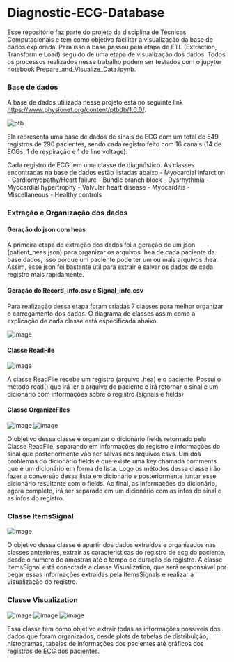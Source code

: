# Diagnostic-ECG-Database

  Esse repositório faz parte do projeto da disciplina de Técnicas Computacionais e tem como objetivo facilitar a visualização da base de dados explorada. Para isso a base passou pela etapa de ETL (Extraction, Transform e Load) seguido de uma etapa de visualização dos dados. 
  Todos os processos realizados nesse trabalho podem ser testados com o jupyter notebook Prepare_and_Visualize_Data.ipynb.

### Base de dados
  A base de dados utilizada nesse projeto está no seguinte link https://www.physionet.org/content/ptbdb/1.0.0/.
  
  ![ptb](https://user-images.githubusercontent.com/65842535/198130224-df2e3779-4ce5-4749-b153-c3203248aab4.png)

  Ela representa uma base de dados de sinais de ECG com um total de 549 registros de 290 pacientes, sendo cada registro feito com 16 canais (14 de ECGs, 1 de respiração e 1 de line voltage).
  
  Cada registro de ECG tem uma classe de diagnóstico. As classes encontradas na base de dados estão listadas abaixo
    - Myocardial infarction 
    - Cardiomyopathy/Heart failure
    - Bundle branch block
    - Dysrhythmia
    - Myocardial hypertrophy
    - Valvular heart disease
    - Myocarditis
    - Miscellaneous
    - Healthy controls
   
 ### Extração e Organização dos dados
   
 #### Geração do json com heas
   A primeira etapa de extração dos dados foi a geração de um json (patient_heas.json) para organizar os arquivos .hea de cada paciente da base dados, isso porque um paciente pode ter um ou mais arquivos .hea. Assim, esse json foi bastante útil para extrair e salvar os dados de cada registro mais rapidamente.
   
 #### Geração do Record_info.csv e Signal_info.csv
   Para realização dessa etapa foram criadas 7 classes para melhor organizar o carregamento dos dados. O diagrama de classes assim como a explicação de cada classe está especificada abaixo.
   
   ![image](https://user-images.githubusercontent.com/65842535/198134205-efea0e94-4d71-4dbc-976a-cab5a4f79174.png)
   
   #### Classe ReadFile
   
   ![image](https://user-images.githubusercontent.com/65842535/198134410-d3284fcb-096e-4695-8310-a8d26d369983.png)

   A classe ReadFile recebe um registro (arquivo .hea) e o paciente.
   Possui o método read() que irá ler o arquivo do paciente e irá retornar o sinal e um dicionário com informações sobre o registro (signals e fields)
   
   #### Classe OrganizeFiles
   
   ![image](https://user-images.githubusercontent.com/65842535/198136057-48aa9589-6700-42cb-876d-efae34f4ac6a.png)
   ![image](https://user-images.githubusercontent.com/65842535/198136195-c3bfefa4-d770-4d8c-a43d-2e27212f49eb.png)
   
   O objetivo dessa classe é organizar o dicionário fields retornado pela Classe ReadFile, separando em informações do registro e informações do sinal que posteriormente vão ser salvas nos arquivos csvs. Um dos problemas do dicionário fields é que existe uma key chamada comments que é um dicionário em forma de lista. Logo os métodos dessa classe irão fazer a conversão dessa lista em dicionário e posteriormente juntar esse dicionário resultante com o fields. Ao final, as informações do dicionário, agora completo, irá ser separado em um dicionário com as infos do sinal e as infos do registro.
   
   ### Classe ItemsSignal
   ![image](https://user-images.githubusercontent.com/108739663/198157404-04bab520-144d-48f4-9b65-1ba34a85589d.png)

   O objetivo dessa classe é apartir dos dados extraídos e organizados nas classes anteriores, extrair as caracteristicas do registro de ecg do paciente, desde o numero de amostras até o tempo de duração do registro. A classe ItemsSignal está conectada a classe Visualization, que será responsável por pegar essas informações extraídas pela ItemsSignals e realizar a visualização do registro.
   
   ### Classe Visualization 
   ![image](https://user-images.githubusercontent.com/108739663/198157068-b2f2b01e-063d-4c08-bceb-830fd6e208ec.png)
   ![image](https://user-images.githubusercontent.com/108739663/198157147-16451c65-7956-4c29-b169-26569446d623.png)
   ![image](https://user-images.githubusercontent.com/108739663/198157184-db99c8a4-f4b6-47b6-ba5a-851e3cb19466.png)

   Essa classe tem como objetivo extrair todas as informações possíveis dos dados que foram organizados, desde plots de tabelas de distribuição, histogramas, tabelas de informações dos pacientes até gráficos dos registros de ECG dos pacientes.
   
   

 
